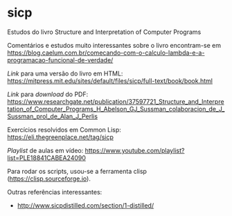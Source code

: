 # sicp
Estudos do livro Structure and Interpretation of Computer Programs

Comentários e estudos muito interessantes sobre o livro encontram-se em https://blog.caelum.com.br/comecando-com-o-calculo-lambda-e-a-programacao-funcional-de-verdade/

_Link_ para uma versão do livro em HTML: https://mitpress.mit.edu/sites/default/files/sicp/full-text/book/book.html

_Link_ para _download_ do PDF: https://www.researchgate.net/publication/37597721_Structure_and_Interpretation_of_Computer_Programs_H_Abelson_GJ_Sussman_colaboracion_de_J_Sussman_prol_de_Alan_J_Perlis

Exercícios resolvidos em Common Lisp: https://eli.thegreenplace.net/tag/sicp

_Playlist_ de aulas em vídeo: https://www.youtube.com/playlist?list=PLE18841CABEA24090

Para rodar os scripts, usou-se a ferramenta clisp (https://clisp.sourceforge.io). 

Outras referências interessantes:
 * http://www.sicpdistilled.com/section/1-distilled/
